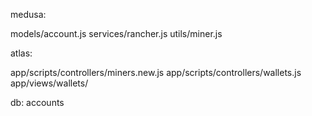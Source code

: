 medusa:

models/account.js
services/rancher.js
utils/miner.js

atlas:

app/scripts/controllers/miners.new.js
app/scripts/controllers/wallets.js
app/views/wallets/

db:
accounts
